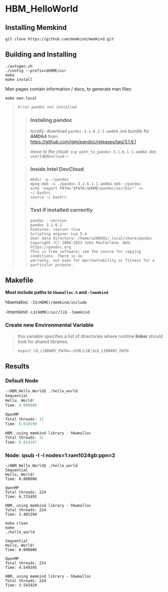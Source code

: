 # HBM_HelloWorld

## Installing Memkind
```
git clone https://github.com/memkind/memkind.git
```

## Building and Installing
```
./autogen.sh
./config --prefix=$HOME/usr
make
make install
```

Man pages contain information / docs, to generate man files:

```
make man-local
```

> ```diff
> Error pandoc not installed
> ```
> > ### Instaling pandoc
> > _locally:_ download ``pandoc-3.1.6.1-1-amd64.deb`` bundle for **AMD64** from https://github.com/jgm/pandoc/releases/tag/3.1.6.1
> >
> > _move to the cloud:_ ``scp path_to_pandoc-3.1.6.1-1-amd64.deb userId@devcloud:~``
> 
> > ### Inside Intel DevCloud
> > ```
> > mkdir -p ~/pandoc
> > dpkg-deb -x ./pandoc-3.1.6.1-1-amd64.deb ~/pandoc
> > echo 'export PATH="$PATH:$HOME/pandoc/usr/bin"' >> ~/.bashrc
> > source ~/.bashrc
> > ```
> > 
> > ### Test if installed correctly
> > ``` 
> > pandoc --version
> > pandoc 3.1.6.1
> > Features: +server +lua
> > Scripting engine: Lua 5.4
> > User data directory: /home/u200591/.local/share/pandoc
> > Copyright (C) 2006-2023 John MacFarlane. Web: https://pandoc.org
> > This is free software; see the source for copying conditions. There is no
> > warranty, not even for merchantability or fitness for a particular purpose.
> >```

## Makefile
**Must include paths to ``hbwmalloc.h`` and ``-lmemkind``**

hbwmalloc: ``-I$(HOME)/memkind/include``

-lmemkind ``-L$(HOME)/usr/lib -lmemkind``

### Create new Environmental Variable
> this variable specifies a list of directories where runtime **linker** should look for shared libraries.
> ``` 
> export LD_LIBRARY_PATH=~/USR/LIB:$LD_LIBRARY_PATH 
> ```

## Results
### Default Node
```c
~/HBM_Hello_World$ ./hello_world 
Sequential
Hello, World!
Time: 0.000006

OpenMP
Total threads: 12
Time: 0.010190

HBM, using memkind library - hbwmalloc
Total threads: 12
Time: 0.024167
```

### Node: qsub -I -l nodes=1:ram1024gb:ppn=2

```
~/HBM_Hello_World$ ./hello_world 
Sequential
Hello, World!
Time: 0.000006

OpenMP
Total threads: 224
Time: 6.715491

HBM, using memkind library - hbwmalloc
Total threads: 224
Time: 3.401594
```
```
make clean
make
./hello_world 

Sequential
Hello, World!
Time: 0.000006

OpenMP
Total threads: 224
Time: 4.549395

HBM, using memkind library - hbwmalloc
Total threads: 224
Time: 3.542929
```